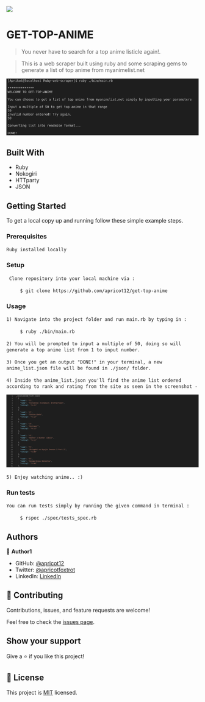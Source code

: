 ![](https://img.shields.io/badge/Microverse-blueviolet)

# GET-TOP-ANIME

> You never have to search for a top anime listicle again!.

> This is a web scraper built using ruby and some scraping gems to generate a list of top anime from myanimelist.net

![screenshot](./screenshot.png)


## Built With

- Ruby
- Nokogiri
- HTTparty
- JSON

## Getting Started

To get a local copy up and running follow these simple example steps.

### Prerequisites
    Ruby installed locally
### Setup
     Clone repository into your local machine via :

         $ git clone https://github.com/apricot12/get-top-anime

### Usage
    1) Navigate into the project folder and run main.rb by typing in : 

         $ ruby ./bin/main.rb

    2) You will be prompted to input a multiple of 50, doing so will generate a top anime list from 1 to input number.

    3) Once you get an output "DONE!" in your terminal, a new anime_list.json file will be found in ./json/ folder.

    4) Inside the anime_list.json you'll find the anime list ordered according to rank and rating from the site as seen in the screenshot -
   ![screenshot](./screenshot_json.png)

    5) Enjoy watching anime.. :)

### Run tests
    You can run tests simply by running the given command in terminal :

         $ rspec ./spec/tests_spec.rb

## Authors

👤 **Author1**

- GitHub: [@apricot12](https://github.com/apricot12)
- Twitter: [@apricotfoxtrot](https://twitter.com/apricotfoxtrot)
- LinkedIn: [LinkedIn](https://linkedin.com/in/aprikot-web)

## 🤝 Contributing

Contributions, issues, and feature requests are welcome!

Feel free to check the [issues page](issues/).

## Show your support

Give a ⭐️ if you like this project!

## 📝 License

This project is [MIT](lic.url) licensed.

